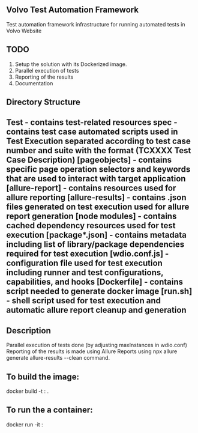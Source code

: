## Volvo  Test Automation Framework 
Test automation framework infrastructure for running automated tests in Volvo Website

## TODO
1. Setup the solution with its Dockerized image.
2. Parallel execution of tests
3. Reporting of the results
4. Documentation 

## Directory Structure
  Test - contains test-related resources
  spec - contains test case automated scripts used in Test Execution separated according to test case number and suite with the format (TCXXXX Test Case Description)
  [pageobjects] - contains specific page operation selectors and keywords that are used to interact with target application
  [allure-report] - contains resources used for allure reporting
  [allure-results] - contains .json files generated on test execution used for allure report generation
  [node modules] - contains cached dependency resources used for test execution
  [package*.json] - contains metadata including list of library/package dependencies required for test execution
  [wdio.conf.js] - configuration file used for test execution including runner and test configurations, capabilities, and hooks
  [Dockerfile] - contains script needed to generate docker image
  [run.sh] - shell script used for test execution and automatic allure report cleanup and generation
  ---

## Description
Parallel execution of tests done (by adjusting maxInstances in wdio.conf)
Reporting of the results is made using Allure Reports using npx allure generate allure-results --clean  command.

## To build the image:
docker build -t <docker image name>:<version number> .

## To run the a container:
  docker run -it <docker image name>:<version number>
